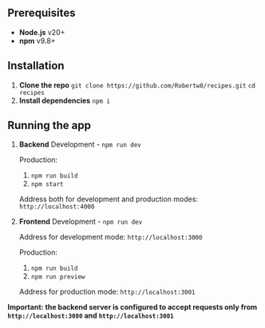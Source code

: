 ## Prerequisites

- **Node.js** v20+
- **npm** v9.8+

## Installation

1. **Clone the repo**
   `git clone https://github.com/Robertw8/recipes.git`
   `cd recipes`
2. **Install dependencies**
   `npm i`

## Running the app

1. **Backend**
   Development - `npm run dev`

   Production:

   1. `npm run build`
   2. `npm start`

   Address both for development and production modes:
   `http://localhost:4000`

2. **Frontend**
   Development - `npm run dev`

   Address for development mode:
   `http://localhost:3000`

   Production:

   1. `npm run build`
   2. `npm run preview`

   Address for production mode:
   `http://localhost:3001`

**Important: the backend server is configured to accept requests only from `http://localhost:3000` and `http://localhost:3001`**
